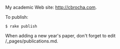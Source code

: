 My academic Web site: http://cbrocha.com. 

To publish: 

    $ rake publish

When adding a new year's paper, don't forget to edit /_pages/publications.md.
